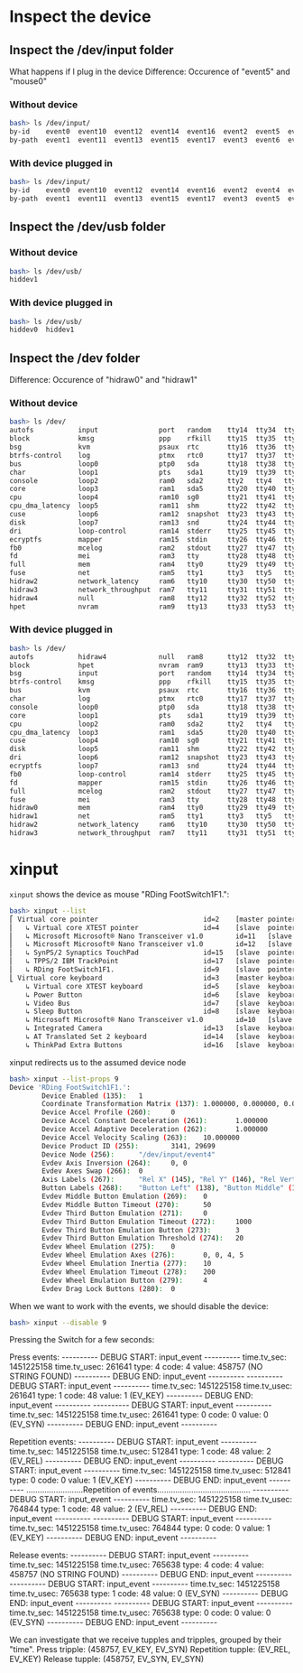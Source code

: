 # Inspect the device

## Inspect the /dev/input folder

What happens if I plug in the device
Difference: Occurence of "event5" and "mouse0"

### Without device
```bash
bash> ls /dev/input/
by-id    event0  event10  event12  event14  event16  event2  event5  event7  event9  mice    mouse2
by-path  event1  event11  event13  event15  event17  event3  event6  event8  js0     mouse1  mouse3
```
### With device plugged in
```bash
bash> ls /dev/input/
by-id    event0  event10  event12  event14  event16  event2  event4  event6  event8  js0   mouse0  mouse2
by-path  event1  event11  event13  event15  event17  event3  event5  event7  event9  mice  mouse1  mouse3
```
## Inspect the /dev/usb folder
### Without device
```bash
bash> ls /dev/usb/
hiddev1
```
### With device plugged in
```bash
bash> ls /dev/usb/
hiddev0  hiddev1
```

## Inspect the /dev folder

Difference: Occurence of "hidraw0" and "hidraw1"

### Without device
```bash
bash> ls /dev/
autofs           input               port   random    tty14  tty34  tty54      ttyS15  ttyS7       vcsa2
block            kmsg                ppp    rfkill    tty15  tty35  tty55      ttyS16  ttyS8       vcsa3
bsg              kvm                 psaux  rtc       tty16  tty36  tty56      ttyS17  ttyS9       vcsa4
btrfs-control    log                 ptmx   rtc0      tty17  tty37  tty57      ttyS18  uhid        vcsa5
bus              loop0               ptp0   sda       tty18  tty38  tty58      ttyS19  uinput      vcsa6
char             loop1               pts    sda1      tty19  tty39  tty59      ttyS2   urandom     vcsa7
console          loop2               ram0   sda2      tty2   tty4   tty6       ttyS20  usb         vga_arbiter
core             loop3               ram1   sda5      tty20  tty40  tty60      ttyS21  v4l         vhci
cpu              loop4               ram10  sg0       tty21  tty41  tty61      ttyS22  vboxdrv     vhost-net
cpu_dma_latency  loop5               ram11  shm       tty22  tty42  tty62      ttyS23  vboxdrvu    video0
cuse             loop6               ram12  snapshot  tty23  tty43  tty63      ttyS24  vboxnetctl  watchdog
disk             loop7               ram13  snd       tty24  tty44  tty7       ttyS25  vboxusb     watchdog0
dri              loop-control        ram14  stderr    tty25  tty45  tty8       ttyS26  vcs         zero
ecryptfs         mapper              ram15  stdin     tty26  tty46  tty9       ttyS27  vcs1
fb0              mcelog              ram2   stdout    tty27  tty47  ttyprintk  ttyS28  vcs2
fd               mei                 ram3   tty       tty28  tty48  ttyS0      ttyS29  vcs3
full             mem                 ram4   tty0      tty29  tty49  ttyS1      ttyS3   vcs4
fuse             net                 ram5   tty1      tty3   tty5   ttyS10     ttyS30  vcs5
hidraw2          network_latency     ram6   tty10     tty30  tty50  ttyS11     ttyS31  vcs6
hidraw3          network_throughput  ram7   tty11     tty31  tty51  ttyS12     ttyS4   vcs7
hidraw4          null                ram8   tty12     tty32  tty52  ttyS13     ttyS5   vcsa
hpet             nvram               ram9   tty13     tty33  tty53  ttyS14     ttyS6   vcsa1
```

### With device plugged in
```bash
bash> ls /dev/
autofs           hidraw4             null   ram8      tty12  tty32  tty52      ttyS13  ttyS5       vcsa
block            hpet                nvram  ram9      tty13  tty33  tty53      ttyS14  ttyS6       vcsa1
bsg              input               port   random    tty14  tty34  tty54      ttyS15  ttyS7       vcsa2
btrfs-control    kmsg                ppp    rfkill    tty15  tty35  tty55      ttyS16  ttyS8       vcsa3
bus              kvm                 psaux  rtc       tty16  tty36  tty56      ttyS17  ttyS9       vcsa4
char             log                 ptmx   rtc0      tty17  tty37  tty57      ttyS18  uhid        vcsa5
console          loop0               ptp0   sda       tty18  tty38  tty58      ttyS19  uinput      vcsa6
core             loop1               pts    sda1      tty19  tty39  tty59      ttyS2   urandom     vcsa7
cpu              loop2               ram0   sda2      tty2   tty4   tty6       ttyS20  usb         vga_arbiter
cpu_dma_latency  loop3               ram1   sda5      tty20  tty40  tty60      ttyS21  v4l         vhci
cuse             loop4               ram10  sg0       tty21  tty41  tty61      ttyS22  vboxdrv     vhost-net
disk             loop5               ram11  shm       tty22  tty42  tty62      ttyS23  vboxdrvu    video0
dri              loop6               ram12  snapshot  tty23  tty43  tty63      ttyS24  vboxnetctl  watchdog
ecryptfs         loop7               ram13  snd       tty24  tty44  tty7       ttyS25  vboxusb     watchdog0
fb0              loop-control        ram14  stderr    tty25  tty45  tty8       ttyS26  vcs         zero
fd               mapper              ram15  stdin     tty26  tty46  tty9       ttyS27  vcs1
full             mcelog              ram2   stdout    tty27  tty47  ttyprintk  ttyS28  vcs2
fuse             mei                 ram3   tty       tty28  tty48  ttyS0      ttyS29  vcs3
hidraw0          mem                 ram4   tty0      tty29  tty49  ttyS1      ttyS3   vcs4
hidraw1          net                 ram5   tty1      tty3   tty5   ttyS10     ttyS30  vcs5
hidraw2          network_latency     ram6   tty10     tty30  tty50  ttyS11     ttyS31  vcs6
hidraw3          network_throughput  ram7   tty11     tty31  tty51  ttyS12     ttyS4   vcs7
```

# xinput

`xinput` shows the device as mouse "RDing FootSwitch1F1.":

```bash
bash> xinput --list
⎡ Virtual core pointer                          id=2    [master pointer  (3)]
⎜   ↳ Virtual core XTEST pointer                id=4    [slave  pointer  (2)]
⎜   ↳ Microsoft Microsoft® Nano Transceiver v1.0        id=11   [slave  pointer  (2)]
⎜   ↳ Microsoft Microsoft® Nano Transceiver v1.0        id=12   [slave  pointer  (2)]
⎜   ↳ SynPS/2 Synaptics TouchPad                id=15   [slave  pointer  (2)]
⎜   ↳ TPPS/2 IBM TrackPoint                     id=17   [slave  pointer  (2)]
⎜   ↳ RDing FootSwitch1F1.                      id=9    [slave  pointer  (2)]
⎣ Virtual core keyboard                         id=3    [master keyboard (2)]
    ↳ Virtual core XTEST keyboard               id=5    [slave  keyboard (3)]
    ↳ Power Button                              id=6    [slave  keyboard (3)]
    ↳ Video Bus                                 id=7    [slave  keyboard (3)]
    ↳ Sleep Button                              id=8    [slave  keyboard (3)]
    ↳ Microsoft Microsoft® Nano Transceiver v1.0        id=10   [slave  keyboard (3)]
    ↳ Integrated Camera                         id=13   [slave  keyboard (3)]
    ↳ AT Translated Set 2 keyboard              id=14   [slave  keyboard (3)]
    ↳ ThinkPad Extra Buttons                    id=16   [slave  keyboard (3)]
```

xinput redirects us to the assumed device node

```bash
bash> xinput --list-props 9
Device 'RDing FootSwitch1F1.':
        Device Enabled (135):   1
        Coordinate Transformation Matrix (137): 1.000000, 0.000000, 0.000000, 0.000000, 1.000000, 0.000000, 0.000000, 0.000000, 1.000000
        Device Accel Profile (260):     0
        Device Accel Constant Deceleration (261):       1.000000
        Device Accel Adaptive Deceleration (262):       1.000000
        Device Accel Velocity Scaling (263):    10.000000
        Device Product ID (255):        3141, 29699
        Device Node (256):      "/dev/input/event4"
        Evdev Axis Inversion (264):     0, 0
        Evdev Axes Swap (266):  0
        Axis Labels (267):      "Rel X" (145), "Rel Y" (146), "Rel Vert Wheel" (259)
        Button Labels (268):    "Button Left" (138), "Button Middle" (139), "Button Right" (140), "Button Wheel Up" (141), "Button Wheel Down" (142), "Button Horiz Wheel Left" (143), "Button Horiz Wheel Right" (144)
        Evdev Middle Button Emulation (269):    0
        Evdev Middle Button Timeout (270):      50
        Evdev Third Button Emulation (271):     0
        Evdev Third Button Emulation Timeout (272):     1000
        Evdev Third Button Emulation Button (273):      3
        Evdev Third Button Emulation Threshold (274):   20
        Evdev Wheel Emulation (275):    0
        Evdev Wheel Emulation Axes (276):       0, 0, 4, 5
        Evdev Wheel Emulation Inertia (277):    10
        Evdev Wheel Emulation Timeout (278):    200
        Evdev Wheel Emulation Button (279):     4
        Evdev Drag Lock Buttons (280):  0
```

When we want to work with the events, we should disable the device:
```bash
bash> xinput --disable 9
```





Pressing the Switch for a few seconds:

Press events:
---------- DEBUG START: input_event ----------
time.tv_sec: 1451225158
time.tv_usec: 261641
type: 4
code: 4
value: 458757 (NO STRING FOUND)
---------- DEBUG END: input_event ----------
---------- DEBUG START: input_event ----------
time.tv_sec: 1451225158
time.tv_usec: 261641
type: 1
code: 48
value: 1 (EV_KEY)
---------- DEBUG END: input_event ----------
---------- DEBUG START: input_event ----------
time.tv_sec: 1451225158
time.tv_usec: 261641
type: 0
code: 0
value: 0 (EV_SYN)
---------- DEBUG END: input_event ----------

Repetition events:
---------- DEBUG START: input_event ----------
time.tv_sec: 1451225158
time.tv_usec: 512841
type: 1
code: 48
value: 2 (EV_REL)
---------- DEBUG END: input_event ----------
---------- DEBUG START: input_event ----------
time.tv_sec: 1451225158
time.tv_usec: 512841
type: 0
code: 0
value: 1 (EV_KEY)
---------- DEBUG END: input_event ----------
.........................Repetition of events.........................................
---------- DEBUG START: input_event ----------
time.tv_sec: 1451225158
time.tv_usec: 764844
type: 1
code: 48
value: 2 (EV_REL)
---------- DEBUG END: input_event ----------
---------- DEBUG START: input_event ----------
time.tv_sec: 1451225158
time.tv_usec: 764844
type: 0
code: 0
value: 1 (EV_KEY)
---------- DEBUG END: input_event ----------

Release events:
---------- DEBUG START: input_event ----------
time.tv_sec: 1451225158
time.tv_usec: 765638
type: 4
code: 4
value: 458757 (NO STRING FOUND)
---------- DEBUG END: input_event ----------
---------- DEBUG START: input_event ----------
time.tv_sec: 1451225158
time.tv_usec: 765638
type: 1
code: 48
value: 0 (EV_SYN)
---------- DEBUG END: input_event ----------
---------- DEBUG START: input_event ----------
time.tv_sec: 1451225158
time.tv_usec: 765638
type: 0
code: 0
value: 0 (EV_SYN)
---------- DEBUG END: input_event ----------


We can investigate that we receive tupples and tripples, grouped by their "time".
Press tripple: (458757, EV_KEY, EV_SYN)
Repetition tupple: (EV_REL, EV_KEY)
Release tupple: (458757, EV_SYN, EV_SYN)
